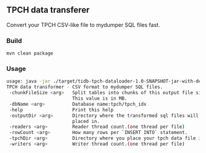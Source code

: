 ## TPCH data transferer

Convert your TPCH CSV-like file to mydumper SQL files fast.

### Build
`mvn clean package`

### Usage
```bash
usage: java -jar ./target/tidb-tpch-dataloader-1.0-SNAPSHOT-jar-with-dependencies.jar [option]<arg>
TPCH data transformer - CSV format to mydumper SQL files.
 -chunkFileSize <arg>   Split tables into chunks of this output file size.
                        This value is in MB.
 -dbName <arg>          Database name:tpch/tpch_idx
 -help                  Print this help
 -outputDir <arg>       Directory where the transformed sql files will be
                        placed in.
 -readers <arg>         Reader thread count.(one thread per file)
 -rowCount <arg>        How many rows per `INSERT INTO` statement.
 -tpchDir <arg>         Directory where you place your tpch data file in.
 -writers <arg>         Writer thread count.(one thread per file)

```